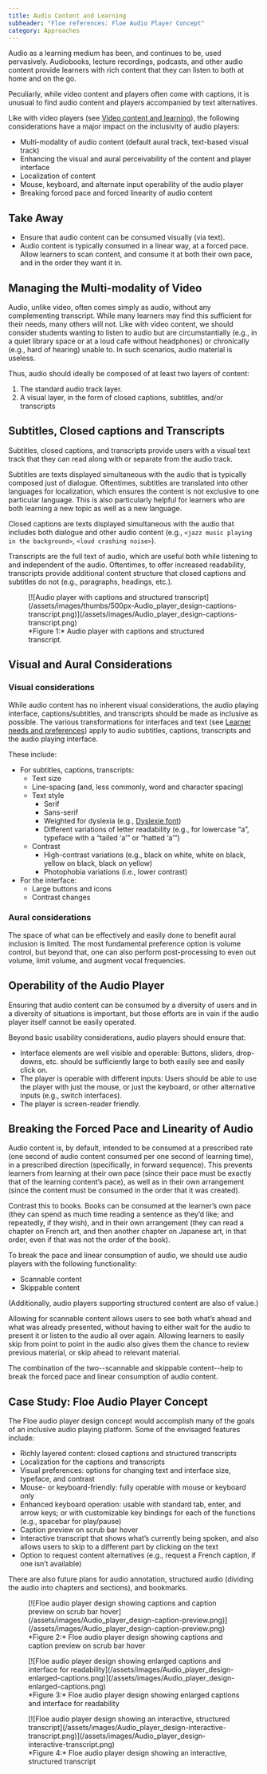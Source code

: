 ```yaml
---
title: Audio Content and Learning
subheader: "Floe references: Floe Audio Player Concept"
category: Approaches
---
```


Audio as a learning medium has been, and continues to be, used pervasively. Audiobooks, lecture recordings, podcasts, and other audio content provide learners with rich content that they can listen to both at home and on the go.

Peculiarly, while video content and players often come with captions, it is unusual to find audio content and players accompanied by text alternatives.

Like with video players (see [Video content and learning](VideoContentAndLearning.html)), the following considerations have a major impact on the inclusivity of audio players:

* Multi-modality of audio content (default aural track, text-based visual track)
* Enhancing the visual and aural perceivability of the content and player interface
* Localization of content
* Mouse, keyboard, and alternate input operability of the audio player
* Breaking forced pace and forced linearity of audio content

## Take Away

* Ensure that audio content can be consumed visually (via text).
* Audio content is typically consumed in a linear way, at a forced pace. Allow learners to scan content, and consume it at both their own pace, and in the order they want it in.

## Managing the Multi-modality of Video

Audio, unlike video, often comes simply as audio, without any complementing transcript. While many learners may find this sufficient for their needs, many others will not. Like with video content, we should consider students wanting to listen to audio but are circumstantially (e.g., in a quiet library space or at a loud cafe without headphones) or chronically (e.g., hard of hearing) unable to. In such scenarios, audio material is useless.

Thus, audio should ideally be composed of at least two layers of content:

1. The standard audio track layer.
2. A visual layer, in the form of closed captions, subtitles, and/or transcripts

## Subtitles, Closed captions and Transcripts

Subtitles, closed captions, and transcripts provide users with a visual text track that they can read along with or separate from the audio track.

Subtitles are texts displayed simultaneous with the audio that is typically composed just of dialogue. Oftentimes, subtitles are translated into other languages for localization, which ensures the content is not exclusive to one particular language. This is also particularly helpful for learners who are both learning a new topic as well as a new language.

Closed captions are texts displayed simultaneous with the audio that includes both dialogue and other audio content (e.g., `<jazz music playing in the background>`, `<loud crashing noise>`).

Transcripts are the full text of audio, which are useful both while listening to and independent of the audio. Oftentimes, to offer increased readability, transcripts provide additional content structure that closed captions and subtitles do not (e.g., paragraphs, headings, etc.).

<figure>
[![Audio player with captions and structured transcript](/assets/images/thumbs/500px-Audio_player_design-captions-transcript.png)](/assets/images/Audio_player_design-captions-transcript.png)
<figcaption>
*Figure 1:* Audio player with captions and structured transcript.
</figcaption>
</figure>

## Visual and Aural Considerations

### Visual considerations

While audio content has no inherent visual considerations, the audio playing interface, captions/subtitles, and transcripts should be made as inclusive as possible. The various transformations for interfaces and text (see [Learner needs and preferences](LearnerNeedsAndPreferences.html)) apply to audio subtitles, captions, transcripts and the audio playing interface.

These include:

* For subtitles, captions, transcripts:
  * Text size
  * Line-spacing (and, less commonly, word and character spacing)
  * Text style
    * Serif
    * Sans-serif
    * Weighted for dyslexia (e.g., [Dyslexie font](http://www.dyslexiefont.com/en/dyslexia-font/))
    * Different variations of letter readability (e.g., for lowercase “a”, typeface with a “tailed ‘a’” or “hatted ‘a’”)
  * Contrast
    * High-contrast variations (e.g., black on white, white on black, yellow on black, black on yellow)
    * Photophobia variations (i.e., lower contrast)
* For the interface:
   * Large buttons and icons
   * Contrast changes

### Aural considerations

The space of what can be effectively and easily done to benefit aural inclusion is limited. The most fundamental preference option is volume control, but beyond that, one can also perform post-processing to even out volume, limit volume, and augment vocal frequencies.

## Operability of the Audio Player

Ensuring that audio content can be consumed by a diversity of users and in a diversity of situations is important, but those efforts are in vain if the audio player itself cannot be easily operated.

Beyond basic usability considerations, audio players should ensure that:

* Interface elements are well visible and operable: Buttons, sliders, drop-downs, etc. should be sufficiently large to both easily see and easily click on.
* The player is operable with different inputs: Users should be able to use the player with just the mouse, or just the keyboard, or other alternative inputs (e.g., switch interfaces).
* The player is screen-reader friendly.

## Breaking the Forced Pace and Linearity of Audio

Audio content is, by default, intended to be consumed at a prescribed rate (one second of audio content consumed per one second of learning time), in a prescribed direction (specifically, in forward sequence). This prevents learners from learning at their own pace (since their pace must be exactly that of the learning content’s pace), as well as in their own arrangement (since the content must be consumed in the order that it was created).

Contrast this to books. Books can be consumed at the learner’s own pace (they can spend as much time reading a sentence as they’d like; and repeatedly, if they wish), and in their own arrangement (they can read a chapter on French art, and then another chapter on Japanese art, in that order, even if that was not the order of the book).

To break the pace and linear consumption of audio, we should use audio players with the following functionality:

* Scannable content
* Skippable content

(Additionally, audio players supporting structured content are also of value.)

Allowing for scannable content allows users to see both what’s ahead and what was already presented, without having to either wait for the audio to present it or listen to the audio all over again. Allowing learners to easily skip from point to point in the audio also gives them the chance to review previous material, or skip ahead to relevant material.

The combination of the two--scannable and skippable content--help to break the forced pace and linear consumption of audio content.

## Case Study: Floe Audio Player Concept

The Floe audio player design concept would accomplish many of the goals of an inclusive audio playing platform. Some of the envisaged features include:

* Richly layered content: closed captions and structured transcripts
* Localization for the captions and transcripts
* Visual preferences: options for changing text and interface size, typeface, and contrast
* Mouse- or keyboard-friendly: fully operable with mouse or keyboard only
* Enhanced keyboard operation: usable with standard tab, enter, and arrow keys; or with customizable key bindings for each of the functions (e.g., spacebar for play/pause)
* Caption preview on scrub bar hover
* Interactive transcript that shows what’s currently being spoken, and also allows users to skip to a different part by clicking on the text
* Option to request content alternatives (e.g., request a French caption, if one isn’t available)

There are also future plans for audio annotation, structured audio (dividing the audio into chapters and sections), and bookmarks.

<figure>
[![Floe audio player design showing captions and caption preview on scrub bar hover](/assets/images/Audio_player_design-caption-preview.png)](/assets/images/Audio_player_design-caption-preview.png)
<figcaption>
*Figure 2:* Floe audio player design showing captions and caption preview on scrub bar hover
</figcaption>
</figure>

<figure>
[![Floe audio player design showing enlarged captions and interface for readability](/assets/images/Audio_player_design-enlarged-captions.png)](/assets/images/Audio_player_design-enlarged-captions.png)
<figcaption>
*Figure 3:* Floe audio player design showing enlarged captions and interface for readability
</figcaption>
</figure>

<figure>
[![Floe audio player design showing an interactive, structured transcript](/assets/images/Audio_player_design-interactive-transcript.png)](/assets/images/Audio_player_design-interactive-transcript.png)
<figcaption>
*Figure 4:* Floe audio player design showing an interactive, structured transcript
</figcaption>
</figure>
